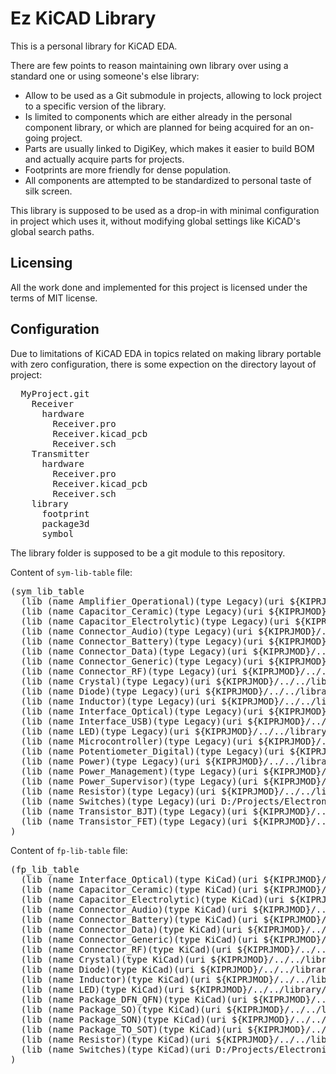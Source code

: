 # Ez KiCAD Library

This is a personal library for KiCAD EDA.

There are few points to reason maintaining own library over using a standard one
or using someone's else library:

- Allow to be used as a Git submodule in projects, allowing to lock project to
  a specific version of the library.
- Is limited to components which are either already in the personal component
  library, or which are planned for being acquired for an on-going project.
- Parts are usually linked to DigiKey, which makes it easier to build BOM and
  actually acquire parts for projects.
- Footprints are more friendly for dense population.
- All components are attempted to be standardized to personal taste of silk
  screen.

This library is supposed to be used as a drop-in with minimal configuration in
project which uses it, without modifying global settings like KiCAD's global
search paths.

## Licensing

All the work done and implemented for this project is licensed under the
terms of MIT license.

## Configuration

Due to limitations of KiCAD EDA in topics related on making library portable
with zero configuration, there is some expection on the directory layout of
project:

<pre>
  MyProject.git
    Receiver
      hardware
        Receiver.pro
        Receiver.kicad_pcb
        Receiver.sch
    Transmitter
      hardware
        Receiver.pro
        Receiver.kicad_pcb
        Receiver.sch
    library
      footprint
      package3d
      symbol
</pre>

The library folder is supposed to be a git module to this repository.

Content of `sym-lib-table` file:
<pre>
(sym_lib_table
  (lib (name Amplifier_Operational)(type Legacy)(uri ${KIPRJMOD}/../../library/symbol/Amplifier_Operational.lib)(options "")(descr ""))
  (lib (name Capacitor_Ceramic)(type Legacy)(uri ${KIPRJMOD}/../../library/symbol/Capacitor_Ceramic.kicad_sym)(options "")(descr ""))
  (lib (name Capacitor_Electrolytic)(type Legacy)(uri ${KIPRJMOD}/../../library/symbol/Capacitor_Electrolytic.lib)(options "")(descr ""))
  (lib (name Connector_Audio)(type Legacy)(uri ${KIPRJMOD}/../../library/symbol/Connector_Audio.lib)(options "")(descr ""))
  (lib (name Connector_Battery)(type Legacy)(uri ${KIPRJMOD}/../../library/symbol/Connector_Battery.lib)(options "")(descr ""))
  (lib (name Connector_Data)(type Legacy)(uri ${KIPRJMOD}/../../library/symbol/Connector_Data.lib)(options "")(descr ""))
  (lib (name Connector_Generic)(type Legacy)(uri ${KIPRJMOD}/../../library/symbol/Connector_Generic.lib)(options "")(descr ""))
  (lib (name Connector_RF)(type Legacy)(uri ${KIPRJMOD}/../../library/symbol/Connector_RF.lib)(options "")(descr ""))
  (lib (name Crystal)(type Legacy)(uri ${KIPRJMOD}/../../library/symbol/Crystal.lib)(options "")(descr ""))
  (lib (name Diode)(type Legacy)(uri ${KIPRJMOD}/../../library/symbol/Diode.kicad_sym)(options "")(descr ""))
  (lib (name Inductor)(type Legacy)(uri ${KIPRJMOD}/../../library/symbol/Inductor.lib)(options "")(descr ""))
  (lib (name Interface_Optical)(type Legacy)(uri ${KIPRJMOD}/../../library/symbol/Interface_Optical.lib)(options "")(descr ""))
  (lib (name Interface_USB)(type Legacy)(uri ${KIPRJMOD}/../../library/symbol/Interface_USB.lib)(options "")(descr ""))
  (lib (name LED)(type Legacy)(uri ${KIPRJMOD}/../../library/symbol/LED.lib)(options "")(descr ""))
  (lib (name Microcontroller)(type Legacy)(uri ${KIPRJMOD}/../../library/symbol/Microcontroller.lib)(options "")(descr ""))
  (lib (name Potentiometer_Digital)(type Legacy)(uri ${KIPRJMOD}/../../library/symbol/Potentiometer_Digital.lib)(options "")(descr ""))
  (lib (name Power)(type Legacy)(uri ${KIPRJMOD}/../../library/symbol/Power.lib)(options "")(descr ""))
  (lib (name Power_Management)(type Legacy)(uri ${KIPRJMOD}/../../library/symbol/Power_Management.lib)(options "")(descr ""))
  (lib (name Power_Supervisor)(type Legacy)(uri ${KIPRJMOD}/../../library/symbol/Power_Supervisor.lib)(options "")(descr ""))
  (lib (name Resistor)(type Legacy)(uri ${KIPRJMOD}/../../library/symbol/Resistor.kicad_sym)(options "")(descr ""))
  (lib (name Switches)(type Legacy)(uri D:/Projects/Electronics/IR-Volume-Control/library/symbol/Switches.lib)(options "")(descr ""))
  (lib (name Transistor_BJT)(type Legacy)(uri ${KIPRJMOD}/../../library/symbol/Transistor_BJT.lib)(options "")(descr ""))
  (lib (name Transistor_FET)(type Legacy)(uri ${KIPRJMOD}/../../library/symbol/Transistor_FET.lib)(options "")(descr ""))
)
</pre>

Content of `fp-lib-table` file:
<pre>
(fp_lib_table
  (lib (name Interface_Optical)(type KiCad)(uri ${KIPRJMOD}/../../library/footprint/Interface_Optical.pretty)(options "")(descr ""))
  (lib (name Capacitor_Ceramic)(type KiCad)(uri ${KIPRJMOD}/../../library/footprint/Capacitor_Ceramic.pretty)(options "")(descr ""))
  (lib (name Capacitor_Electrolytic)(type KiCad)(uri ${KIPRJMOD}/../../library/footprint/Capacitor_Electrolytic.pretty)(options "")(descr ""))
  (lib (name Connector_Audio)(type KiCad)(uri ${KIPRJMOD}/../../library/footprint/Connector_Audio.pretty)(options "")(descr ""))
  (lib (name Connector_Battery)(type KiCad)(uri ${KIPRJMOD}/../../library/footprint/Connector_Battery.pretty)(options "")(descr ""))
  (lib (name Connector_Data)(type KiCad)(uri ${KIPRJMOD}/../../library/footprint/Connector_Data.pretty)(options "")(descr ""))
  (lib (name Connector_Generic)(type KiCad)(uri ${KIPRJMOD}/../../library/footprint/Connector_Generic.pretty)(options "")(descr ""))
  (lib (name Connector_RF)(type KiCad)(uri ${KIPRJMOD}/../../library/footprint/Connector_RF.pretty)(options "")(descr ""))
  (lib (name Crystal)(type KiCad)(uri ${KIPRJMOD}/../../library/footprint/Crystal.pretty)(options "")(descr ""))
  (lib (name Diode)(type KiCad)(uri ${KIPRJMOD}/../../library/footprint/Diode.pretty)(options "")(descr ""))
  (lib (name Inductor)(type KiCad)(uri ${KIPRJMOD}/../../library/footprint/Inductor.pretty)(options "")(descr ""))
  (lib (name LED)(type KiCad)(uri ${KIPRJMOD}/../../library/footprint/LED.pretty)(options "")(descr ""))
  (lib (name Package_DFN_QFN)(type KiCad)(uri ${KIPRJMOD}/../../library/footprint/Package_DFN_QFN.pretty)(options "")(descr ""))
  (lib (name Package_SO)(type KiCad)(uri ${KIPRJMOD}/../../library/footprint/Package_SO.pretty)(options "")(descr ""))
  (lib (name Package_SON)(type KiCad)(uri ${KIPRJMOD}/../../library/footprint/Package_SON.pretty)(options "")(descr ""))
  (lib (name Package_TO_SOT)(type KiCad)(uri ${KIPRJMOD}/../../library/footprint/Package_TO_SOT.pretty)(options "")(descr ""))
  (lib (name Resistor)(type KiCad)(uri ${KIPRJMOD}/../../library/footprint/Resistor.pretty)(options "")(descr ""))
  (lib (name Switches)(type KiCad)(uri D:/Projects/Electronics/IR-Volume-Control/library/footprint/Switches.pretty)(options "")(descr ""))
)
</pre>
